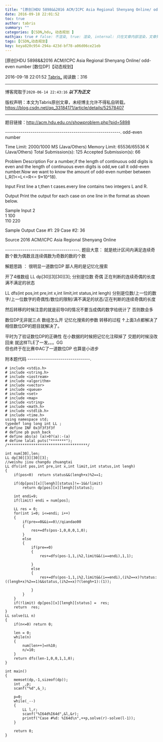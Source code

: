 ```yaml
---
title: "[原创]HDU 5898&&2016 ACM/ICPC Asia Regional Shenyang Online/ odd-even number  [数位DP]【动态规划】"
date: 2016-09-18 22:01:52
toc: true
author: tabris
summary: ""
categories: [CSDN,hdu, 动态规划 ]
mathjax: true # false: 不渲染, true: 渲染, internal: 只在文章内部渲染，文章列表中不渲染
tags: [CSDN,动态规划]
key: keya820c954-294a-423d-bf78-a06d06ce21eb
---
```


[原创]HDU 5898&&2016 ACM/ICPC Asia Regional Shenyang Online/ odd-even number  [数位DP]【动态规划】

2016-09-18 22:01:52  [Tabris_](https://me.csdn.net/qq_33184171) 阅读数：316

---

博客爬取于`2020-06-14 22:43:16`
***以下为正文***

版权声明：本文为Tabris原创文章，未经博主允许不得私自转载。
https://blog.csdn.net/qq_33184171/article/details/52578407

<!-- more -->

---

题目链接：http://acm.hdu.edu.cn/showproblem.php?pid=5898

-----------------------------------------------------------.
odd-even number

Time Limit: 2000/1000 MS (Java/Others)    Memory Limit: 65536/65536 K (Java/Others)
Total Submission(s): 125    Accepted Submission(s): 66


Problem Description
For a number,if the length of continuous odd digits is even and the length of continuous even digits is odd,we call it odd-even number.Now we want to know the amount of odd-even number between L,R(1<=L<=R<= 9*10^18).
 

Input
First line a t,then t cases.every line contains two integers L and R.
 

Output
Print the output for each case on one line in the format as shown below.
 

Sample Input
2    
1 100    
110 220 
 

Sample Output
Case #1: 29
Case #2: 36
 

Source
2016 ACM/ICPC Asia Regional Shenyang Online
 
--------------------------------------.
题目大意：
就是统计区间内满足连续奇数个数为偶数且连续偶数为奇数的数的个数

解题思路 ：
很明显一道数位DP
鄙人用的是记忆化搜索

开了4维数组
LL dp[30][3][30][3];
分别是位数 奇偶 正在判断的连续奇偶的长度 满不满足的状态

LL dfs(int pos,int pre,int x,int limit,int status,int lengh)
分别是位数/上一位的数字/上一位数字的奇偶性/数位的限制/满不满足的状态/正在判断的连续奇偶的长度

然后转移的时候注意的就是前导0的情况不要当成偶的数字给统计了 否则数会多   

数位DP无非就三点
数组怎么开
记忆化搜索的参数
转移的过程
↑上面3点都解决了 相信数位DP的题目就解决了。

平时为了验证数位DP的正确性 在小数据的时候把记忆化注释掉了  交题的时候没改回来 就这样TLE了一发。。。GG  
但也终于在比赛中AC了一道数位DP  也算是小进步

附本题代码
--------------------------------.
```
# include <stdio.h>
# include <string.h>
# include <iostream>
# include <algorithm>
# include <vector>
# include <queue>
# include <set>
# include <map>
# include <string>
# include <math.h>
# include <stdlib.h>
# include <time.h>
using namespace std;
typedef long long int LL ;
# define INF 0x3f3f3f3f
# define pb push_back
# define abs(a) (a)>0?(a):-(a)
# define lalal puts("*******");
/*************************************/

int num[30],len;
LL dp[30][3][30][3];
//weishu jiou changdu zhuangtai
LL dfs(int pos,int pre,int x,int limit,int status,int lengh)
{
    if(pos<0)  return status&&(lengh+x)%2==1;

    if(dp[pos][x][lengh][status]!=-1&&!limit)
        return dp[pos][x][lengh][status];

    int endi=9;
    if(limit) endi = num[pos];

    LL res = 0;
    for(int i=0; i<=endi; i++)
    {
        if(pre==0&&i==0)//qiandao00
        {
            res+=dfs(pos-1,0,0,0,1,0);
        }
        else
        {
            if(pre==0)
            {
                res+=dfs(pos-1,1,i%2,limit&&(i==endi),1,1);

            }
            else
            {
                res+=dfs(pos-1,1,i%2,limit&&(i==endi),(i%2==x)?status:((lengh+x)%2==1)&&status,(i%2==x)?(lengh+1):(1));

            }
        }
    }
    if(!limit) dp[pos][x][lengh][status] =  res;
    return  res;
}
LL solve(LL n)
{
    if(n<=0) return 0;

    len = 0;
    while(n)
    {
        num[len++]=n%10;
        n/=10;
    }
    return dfs(len-1,0,0,1,1,0);
}

int main()
{
    memset(dp,-1,sizeof(dp));
    int _,p;
    scanf("%d",&_);

    p=0;
    while(_--)
    {
        LL l,r;
        scanf("%I64d%I64d",&l,&r);
        printf("Case #%d: %I64d\n",++p,solve(r)-solve(l-1));
    }

    return 0;
}

```
